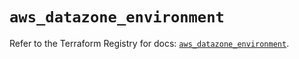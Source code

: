# `aws_datazone_environment`

Refer to the Terraform Registry for docs: [`aws_datazone_environment`](https://registry.terraform.io/providers/hashicorp/aws/6.6.0/docs/resources/datazone_environment).
